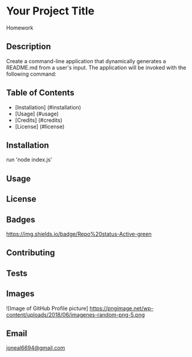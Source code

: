 
# Your Project Title
Homework

## Description
Create a command-line application that dynamically generates a README.md from a user's input. The application will be invoked with the following command:

## Table of Contents
* [Installation] (#installation)
* [Usage] (#usage)
* [Credits] (#credits)
* [License] (#license)

## Installation
 run 'node index.js'

## Usage


## License


## Badges
https://img.shields.io/badge/Repo%20status-Active-green

## Contributing


## Tests


## Images
![Image of GitHub Profile picture]
https://pngimage.net/wp-content/uploads/2018/06/imagenes-random-png-5.png

## Email
joneal6694@gmail.com